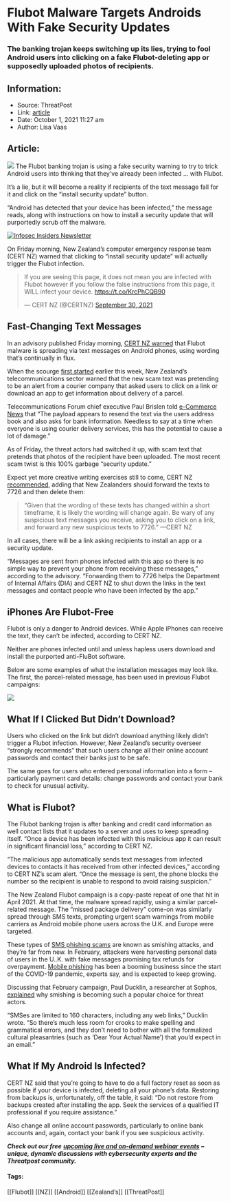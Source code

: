 # Flubot Malware Targets Androids With Fake Security Updates
### The banking trojan keeps switching up its lies, trying to fool Android users into clicking on a fake Flubot-deleting app or supposedly uploaded photos of recipients. 

## Information:
+ Source: ThreatPost
+ Link: [article](https://kasperskycontenthub.com/threatpost-global/?p=175276)
+ Date: October 1, 2021  11:27 am
+ Author: Lisa Vaas


## Article:
![](https://media.threatpost.com/wp-content/uploads/sites/103/2021/10/01112340/androids-e1633101831352.jpeg)
The Flubot banking trojan is using a fake security warning to try to trick Android users into thinking that they’ve already been infected … with Flubot. 


It’s a lie, but it will become a reality if recipients of the text message fall for it and click on the “install security update” button. 


“Android has detected that your device has been infected,” the message reads, along with instructions on how to install a security update that will purportedly scrub off the malware. 


[![Infosec Insiders Newsletter](https://media.threatpost.com/wp-content/uploads/sites/103/2021/07/10165815/infosec_insiders_in_article_promo.png)](https://threatpost.com/infosec-insider-subscription-page/?utm_source=ART&utm_medium=ART&utm_campaign=InfosecInsiders_Newsletter_Promo/)


On Friday morning, New Zealand’s computer emergency response team (CERT NZ) warned that clicking to “install security update” will actually trigger the Flubot infection. 



> 
> If you are seeing this page, it does not mean you are infected with Flubot however if you follow the false instructions from this page, it WILL infect your device. <https://t.co/KrcPhCQB90>
> 
> 
> — CERT NZ (@CERTNZ) [September 30, 2021](https://twitter.com/CERTNZ/status/1443701946485927944?ref_src=twsrc%5Etfw)
> 
> 



Fast-Changing Text Messages
---------------------------


In an advisory published Friday morning, [CERT NZ warned](https://www.cert.govt.nz/individuals/news-and-events/parcel-delivery-text-message-infecting-android-phones/) that Flubot malware is spreading via text messages on Android phones, using wording that’s continually in flux.


When the scourge [first started](https://securitybrief.co.nz/story/scam-alert-flubot-malware-hits-new-zealand) earlier this week, New Zealand’s telecommunications sector warned that the new scam text was pretending to be an alert from a courier company that asked users to click on a link or download an app to get information about delivery of a parcel.


Telecommunications Forum chief executive Paul Brislen told [e-Commerce News](https://e-commercenews.co.nz/story/scam-alert-flubot-malware-hits-new-zealand) that “The payload appears to resend the text via the users address book and also asks for bank information. Needless to say at a time when everyone is using courier delivery services, this has the potential to cause a lot of damage.”


As of Friday, the threat actors had switched it up, with scam text that pretends that photos of the recipient have been uploaded. The most recent scam twist is this 100% garbage “security update.”


Expect yet more creative writing exercises still to come, CERT NZ [recommended](https://www.cert.govt.nz/individuals/alerts/flubot-malware-infecting-android-phones/), adding that New Zealanders should forward the texts to 7726 and then delete them:



> “Given that the wording of these texts has changed within a short timeframe, it is likely the wording will change again. Be wary of any suspicious text messages you receive, asking you to click on a link, and forward any new suspicious texts to 7726.” —CERT NZ
> 
> 


In all cases, there will be a link asking recipients to install an app or a security update. 


“Messages are sent from phones infected with this app so there is no simple way to prevent your phone from receiving these messages,” according to the advisory. “Forwarding them to 7726 helps the Department of Internal Affairs (DIA) and CERT NZ to shut down the links in the text messages and contact people who have been infected by the app.”


iPhones Are Flubot-Free
-----------------------


Flubot is only a danger to Android devices. While Apple iPhones can receive the text, they can’t be infected, according to CERT NZ.


Neither are phones infected until and unless hapless users download and install the purported anti-FluBot software.


Below are some examples of what the installation messages may look like. The first, the parcel-related message, has been used in previous Flubot campaigns:


![](https://media.threatpost.com/wp-content/uploads/sites/103/2021/10/01101410/Flubot-parcel.png)


What If I Clicked But Didn’t Download?
--------------------------------------


Users who clicked on the link but didn’t download anything likely didn’t trigger a Flubot infection. However, New Zealand’s security overseer “strongly recommends” that such users change all their online account passwords and contact their banks just to be safe.


The same goes for users who entered personal information into a form – particularly payment card details: change passwords and contact your bank to check for unusual activity.


What is Flubot?
---------------


The Flubot banking trojan is after banking and credit card information as well contact lists that it updates to a server and uses to keep spreading itself. “Once a device has been infected with this malicious app it can result in significant financial loss,” according to CERT NZ.


“The malicious app automatically sends text messages from infected devices to contacts it has received from other infected devices,” according to CERT NZ’s scam alert. “Once the message is sent, the phone blocks the number so the recipient is unable to respond to avoid raising suspicion.”


The New Zealand Flubot campaign is a copy-paste repeat of one that hit in April 2021. At that time, the malware spread rapidly, using a similar parcel-related message. The “missed package delivery” come-on was similarly spread through SMS texts, prompting urgent scam warnings from mobile carriers as Android mobile phone users across the U.K. and Europe were targeted.


These types of [SMS phishing scams](https://threatpost.com/believable-tax-scam-mobile-users/163951/) are known as smishing attacks, and they’re far from new. In February, attackers were harvesting personal data of users in the U..K. with fake messages promising tax refunds for overpayment. [Mobile phishing](https://threatpost.com/believable-tax-scam-mobile-users/163951/) has been a booming business since the start of the COVID-19 pandemic, experts say, and is expected to keep growing.


Discussing that February campaign, Paul Ducklin, a researcher at Sophos, [explained](https://nakedsecurity.sophos.com/2021/02/12/sms-tax-scam-unmasked-bogus-but-believable-dont-fall-for-it/) why smishing is becoming such a popular choice for threat actors.


“SMSes are limited to 160 characters, including any web links,” Ducklin wrote. “So there’s much less room for crooks to make spelling and grammatical errors, and they don’t need to bother with all the formalized cultural pleasantries (such as ‘Dear Your Actual Name’) that you’d expect in an email.”


What If My Android Is Infected?
-------------------------------


CERT NZ said that you’re going to have to do a full factory reset as soon as possible if your device is infected, deleting all your phone’s data. Restoring from backups is, unfortunately, off the table, it said: “Do not restore from backups created after installing the app. Seek the services of a qualified IT professional if you require assistance.”


Also change all online account passwords, particularly to online bank accounts and, again, contact your bank if you see suspicious activity.


***Check out our free*** [***upcoming live and on-demand webinar events***](https://threatpost.com/category/webinars/) ***– unique, dynamic discussions with cybersecurity experts and the Threatpost community.***




#### Tags:
[[Flubot]] [[NZ]] [[Android]] [[Zealand’s]] [[ThreatPost]]
